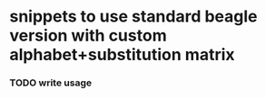 # snippets to use standard beagle version with custom alphabet+substitution matrix

### TODO write usage

